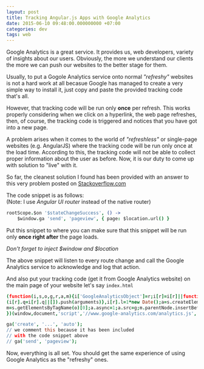 ```yaml
---
layout: post
title: Tracking Angular.js Apps with Google Analytics
date: 2015-06-10 09:48:00.000000000 +07:00
categories: dev
tags: web
---
```

Google Analytics is a great service. It provides us, web developers, variety of insights about our users. Obviously, the more we understand our clients the more we can push our websites to the better stage for them.

Usually, to put a Gogole Analytics service onto normal *"refreshy"* websites is not a hard work at all becasue Google has managed to create a very simple way to install it, just copy and paste the provided tracking code that's all.

However, that tracking code will be run only **once** per refresh. This works properly considering when we click on a hyperlink, the web page refreshes, then, of course, the tracking code is triggered and notices that you have got into a new page.

A problem arises when it comes to the world of *"refreshless"* or single-page websites (e.g. AngularJS) where the tracking code will be run only once at the load time. According to this, the tracking code will not be able to collect proper information about the user as before. Now, it is our duty to come up with solution to "live" with it.

<!--more-->

So far, the cleanest solution I found has been provided with an answer to this very problem posted on [Stackoverflow.com](http://stackoverflow.com/questions/10713708/tracking-google-analytics-page-views-with-angular-js)

The code snippet is as follows:  
(Note: I use *Angular UI router* instead of the native router)

```coffeescript
rootScope.$on '$stateChangeSuccess', () ->
	$window.ga 'send', 'pageview', { page: $location.url() }
```

Put this snippet to where you can make sure that this snippet will be run only **once right after** the page loads.

*Don't forget to inject $window and $location*

The above snippet will listen to every route change and call the Google Analytics service to acknowledge and log that action.

And also put your tracking code (get it from Google Analytics website) on the main page of your website let's say `index.html`

```coffeescript
(function(i,s,o,g,r,a,m){i['GoogleAnalyticsObject']=r;i[r]=i[r]||function(){
(i[r].q=i[r].q||[]).push(arguments)},i[r].l=1*new Date();a=s.createElement(o),
m=s.getElementsByTagName(o)[0];a.async=1;a.src=g;m.parentNode.insertBefore(a,m)
})(window,document,'script','//www.google-analytics.com/analytics.js','ga');

ga('create', '...', 'auto');
// we comment this because it has been included 
// with the code snippet above
// ga('send', 'pageview');
```

Now, everything is all set. You should get the same experience of using Google Analytics as the "refreshy" ones.
